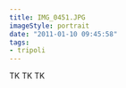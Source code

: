 ```yaml
---
title: IMG_0451.JPG
imageStyle: portrait
date: "2011-01-10 09:45:58"
tags:
- tripoli
---
```


TK TK TK